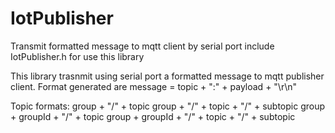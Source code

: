 # IotPublisher
Transmit formatted message to mqtt client by serial port
include IotPublisher.h for use this library

This library trasnmit using serial port a formatted message to mqtt publisher client.
Format generated are
message = topic + ":" + payload + "\r\n"

Topic formats:
group + "/" + topic
group + "/" + topic + "/" + subtopic
group + groupId + "/" + topic
group + groupId + "/" + topic + "/" + subtopic
